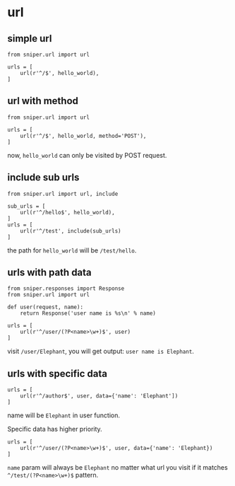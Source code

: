 # url

## simple url

    from sniper.url import url

    urls = [
        url(r'^/$', hello_world),
    ]

## url with method

    from sniper.url import url

    urls = [
        url(r'^/$', hello_world, method='POST'),
    ]

now, `hello_world` can only be visited by POST request.

## include sub urls

    from sniper.url import url, include

    sub_urls = [
        url(r'^/hello$', hello_world),
    ]
    urls = [
        url(r'^/test', include(sub_urls)
    ]

the path for `hello_world` will be `/test/hello`.

## urls with path data

    from sniper.responses import Response
    from sniper.url import url

    def user(request, name):
        return Response('user name is %s\n' % name)

    urls = [
        url(r'^/user/(?P<name>\w+)$', user)
    ]

visit `/user/Elephant`, you will get output: `user name is Elephant`.

## urls with specific data

    urls = [
        url(r'^/author$', user, data={'name': 'Elephant'])
    ]

name will be `Elephant` in user function.

Specific data has higher priority.

    urls = [
        url(r'^/user/(?P<name>\w+)$', user, data={'name': 'Elephant})
    ]

`name` param will always be `Elephant` no matter what url you visit if it matches `^/test/(?P<name>\w+)$` pattern.
